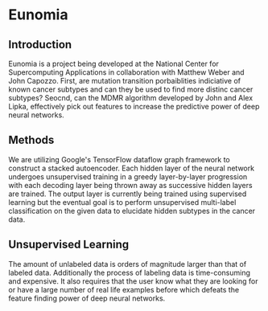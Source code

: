 # Eunomia

## Introduction
Eunomia is a project being developed at the National Center for Supercomputing Applications in collaboration with
Matthew Weber and John Capozzo. First, are mutation transition porbaiblities indiciative of known cancer subtypes
and can they be used to find more distinc cancer subtypes? Seocnd, can the MDMR algorithm developed by John and
Alex Lipka, effectively pick out features to increase the predictive power of deep neural networks.

## Methods
We are utilizing Google's TensorFlow dataflow graph framework to construct a stacked autoencoder. Each hidden layer
of the neural network undergoes unsupervised training in a greedy layer-by-layer progression with each decoding layer
being thrown away as successive hidden layers are trained. The output layer is currently being trained using supervised
learning but the eventual goal is to perform unsupervised multi-label classification on the given data to elucidate
hidden subtypes in the cancer data.

## Unsupervised Learning
The amount of unlabeled data is orders of magnitude larger than that of labeled data. Additionally the process of
labeling data is time-consuming and expensive. It also requires that the user know what they are looking for or have
a large number of real life examples before which defeats the feature finding power of deep neural networks.
